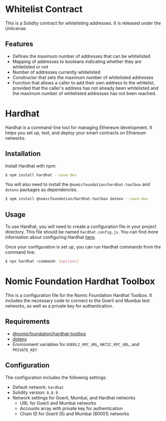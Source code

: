 # Whitelist Contract

This is a Solidity contract for whitelisting addresses. It is released under the Unlicense.

## Features

- Defines the maximum number of addresses that can be whitelisted
- Mapping of addresses to booleans indicating whether they are whitelisted or not
- Number of addresses currently whitelisted
- Constructor that sets the maximum number of whitelisted addresses
- Function that allows a caller to add their own address to the whitelist, provided that the caller's address has not already been whitelisted and the maximum number of whitelisted addresses has not been reached.

# Hardhat

Hardhat is a command-line tool for managing Ethereum development. It helps you set up, test, and deploy your smart contracts on Ethereum networks.

## Installation

Install Hardhat with npm:

```bash
$ npm install hardhat --save-dev
```

You will also need to install the `@nomicfoundation/hardhat-toolbox` and `dotenv` packages as dependencies.

```bash
$ npm install @nomicfoundation/hardhat-toolbox dotenv --save-dev
```

## Usage

To use Hardhat, you will need to create a configuration file in your project directory. This file should be named `hardhat.config.js`. You can find more information about configuring Hardhat [here](https://docs.nomiclabs.io/hardhat/configuration/).

Once your configuration is set up, you can run Hardhat commands from the command line:

```bash
$ npx hardhat <command> [options]
```

# Nomic Foundation Hardhat Toolbox

This is a configuration file for the Nomic Foundation Hardhat Toolbox. It includes the necessary code to connect to the Goerli and Mumbai test networks, as well as a private key for authentication.

## Requirements

- [@nomicfoundation/hardhat-toolbox](https://www.npmjs.com/package/@nomicfoundation/hardhat-toolbox)
- [dotenv](https://www.npmjs.com/package/dotenv)
- Environment variables for `GOERLI_RPC_URL`, `MATIC_RPC_URL`, and `PRIVATE_KEY`

## Configuration

The configuration includes the following settings:

- Default network: `hardhat`
- Solidity version: `0.8.9`
- Network settings for Goerli, Mumbai, and Hardhat networks
  - URL for Goerli and Mumbai networks
  - Accounts array with private key for authentication
  - Chain ID for Goerli (5) and Mumbai (80001) networks
